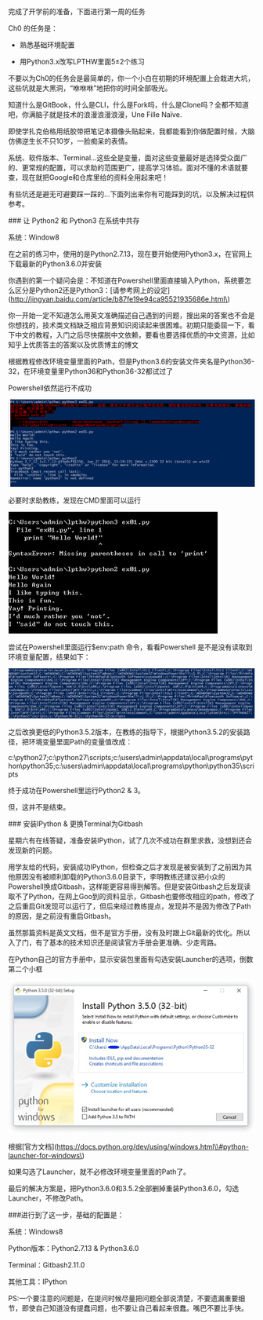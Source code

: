 完成了开学前的准备，下面进行第一周的任务



Ch0 的任务是：



- 熟悉基础环境配置 

- 用Python3.x改写LPTHW里面5±2个练习



不要以为Ch0的任务会是最简单的，你一个小白在初期的环境配置上会栽进大坑，这些坑就是大黑洞，“咻咻咻”地把你的时间全部吸光。



知道什么是GitBook，什么是CLI，什么是Fork吗，什么是Clone吗？全都不知道吧，你满脑子就是技术的浪漫浪漫浪漫，Une Fille Naïve.



即使学扎克伯格用纸胶带把笔记本摄像头贴起来，我都能看到你做配置时候，大脑仿佛逆生长不只10岁，一脸痴呆的表情。



系统、软件版本、Terminal...这些全是变量，面对这些变量最好是选择受众面广的、更常规的配置，可以求助的范围更广，提高学习体验。面对不懂的术语就要查，现在就把Google和仓库里给的资料全用起来吧！







有些坑还是避无可避要踩一踩的...下面列出来你有可能踩到的坑，以及解决过程供参考。



\#\#\# 让 Python2 和 Python3 在系统中共存



系统：Window8



在之前的练习中，使用的是Python2.7.13，现在要开始使用Python3.x，在官网上下载最新的Python3.6.0并安装



你遇到的第一个疑问会是：不知道在Powershell里面直接输入Python，系统要怎么区分是Python2还是Python3：\[请参考网上的设定\]\(http://jingyan.baidu.com/article/b87fe19e94ca95521935686e.html\)







你一开始一定不知道怎么用英文准确描述自己遇到的问题，搜出来的答案也不会是你想找的，技术类文档缺乏相应背景知识阅读起来很困难。初期只能委屈一下，看下中文的教程，入门之后尽快摆脱中文依赖，要看也要选择优质的中文资源，比如知乎上优质答主的答案以及优质博主的博文



根据教程修改环境变量里面的Path，但是Python3.6的安装文件夹名是Python36-32，在环境变量里Python36和Python36-32都试过了



Powershell依然运行不成功

![](/assets/截图81.png)

必要时求助教练，发现在CMD里面可以运行

![](/assets/截图82.png)

尝试在Powershell里面运行$env:path 命令，看看Powershell 是不是没有读取到环境变量配置，结果如下：

![](/assets/截图84.png)

之后改换更低的Python3.5.2版本，在教练的指导下，根据Python3.5.2的安装路径，把环境变量里面Path的变量值改成：



c:\python27;c:\python27\scripts;c:\users\admin\appdata\local\programs\python\python35;c:\users\admin\appdata\local\programs\python\python35\scripts



终于成功在Powershell里运行Python2 & 3。



但，这并不是结束。



\#\#\# 安装IPython & 更换Terminal为Gitbash



星期六有在线答疑，准备安装IPython，试了几次不成功在群里求救，没想到还会发现新的问题。



用学友给的代码，安装成功IPython，但检查之后才发现是被安装到了之前因为其他原因没有被顺利卸载的Python3.6.0目录下，李明教练还建议把小众的Powershell换成Gitbash，这样能更容易得到解答。但是安装Gitbash之后发现读取不了Python，在网上Goo到的资料显示，Gitbash也要修改相应的path，修改了之后重启Git发现可以运行了，但后来经过教练提点，发现并不是因为修改了Path的原因，是之前没有重启Gitbash。



虽然那篇资料是英文文档，但不是官方手册，没有及时跟上Git最新的优化。所以入了门，有了基本的技术知识还是阅读官方手册会更准确、少走弯路。



在Python自己的官方手册中，显示安装包里面有勾选安装Launcher的选项，倒数第二个小框

![](/assets/1664448490.jpg)

根据\[官方文档\]\(https://docs.python.org/dev/using/windows.html\\#python-launcher-for-windows\)



如果勾选了Launcher，就不必修改环境变量里面的Path了。



最后的解决方案是，把Python3.6.0和3.5.2全部删掉重装Python3.6.0，勾选Launcher，不修改Path。









\#\#\#进行到了这一步，基础的配置是：



系统：Windows8



Python版本：Python2.7.13 & Python3.6.0



Terminal：Gitbash2.11.0



其他工具：IPython







PS:一个要注意的问题是，在提问时候尽量把问题全部说清楚，不要遗漏重要细节，即使自己知道没有提蠢问题，也不要让自己看起来很蠢。嘴巴不要比手快。

